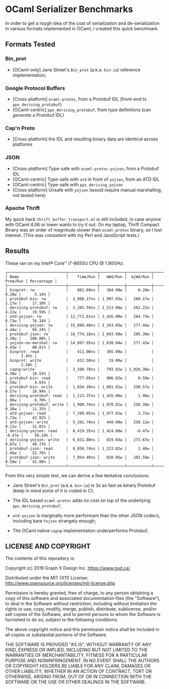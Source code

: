 # OCaml Serializer Benchmarks

In order to get a rough idea of the cost of serialization and de-serialization in various formats implemented in OCaml, I created this quick benchmark.

## Formats Tested

### Bin_prot

* [OCaml-only] Jane Street's `Bin_prot` (a.k.a. `bin-io`) reference implementation;

### Google Protocol Buffers

* [Cross-platform] `ocaml-protoc`, from a Protobuf IDL (front-end to `ppx_deriving_protobuf`)
* [OCaml-centric] `ppx_deriving_protobuf`, from type definitions (can _generate_ a Protobuf IDL)

### Cap'n Proto

* [Cross-platform] the IDL and resulting binary data are identical across platforms

### JSON

* [Cross-platform] Type-safe with `ocaml-protoc-yojson`, from a Protobuf IDL
* [OCaml-centric] Type-safe with `atd` in front of `yojson`, from an ATD IDL
* [OCaml-centric] Type-safe with `ppx_deriving_yojson`
* [Cross-platform] Unsafe with `yojson` (would require manual marshalling, not tested here)

### Apache Thrift

My quick hack `thrift_buffer_transport.ml` is still included, in case anyone with OCaml 4.06 or lower wants to try it out.  On my laptop, Thrift Compact Binary was an order of magnitude slower than `ocaml-protoc` binary, so I lost interest.  (This was consistent with my Perl and JavaScript tests.)

## Results

These ran on my Intel® Core™ i7-8650U CPU @ 1.90GHz:

```text
┌──────────────────────────┬─────────────┬───────────┬───────────┬──────────┬────────────┐
│ Name                     │    Time/Run │   mWd/Run │  mjWd/Run │ Prom/Run │ Percentage │
├──────────────────────────┼─────────────┼───────────┼───────────┼──────────┼────────────┤
│ binprot: rw              │    862.89ns │   384.00w │     0.20w │    0.20w │      5.14% │
│ protobuf-bin: rw         │  2_868.17ns │ 1_997.03w │   260.17w │    2.17w │     17.10% │
│ deriving-protobuf: rw    │  3_285.59ns │ 2_513.06w │   262.22w │    4.22w │     19.59% │
│ atd-yojson: rw           │ 12_771.61ns │ 2_426.00w │   264.73w │    6.73w │     76.14% │
│ deriving-yojson: rw      │ 15_808.48ns │ 2_243.05w │   277.44w │    4.44w │     94.24% │
│ protobuf-json: rw        │ 16_774.18ns │ 2_043.08w │   285.30w │    3.30w │    100.00% │
│ yojson-no-marshal: rw    │ 14_897.95ns │ 1_638.04w │   277.43w │    4.43w │     88.81% │
│ binprot: read            │    411.00ns │   365.00w │           │          │      2.45% │
│ binprot: write           │    432.50ns │    19.00w │           │          │      2.58% │
│ capnp:write              │  3_108.78ns │   793.02w │ 1_026.30w │    0.30w │     18.53% │
│ protobuf-bin: read       │    777.05ns │   906.02w │     0.59w │    0.59w │      4.63% │
│ protobuf-bin: write      │  1_834.39ns │ 1_091.01w │   258.57w │    0.57w │     10.94% │
│ deriving-protobuf: read  │  1_123.37ns │ 1_435.06w │     1.96w │    1.96w │      6.70% │
│ deriving-protobuf: write │  1_900.74ns │ 1_078.01w │   258.38w │    0.38w │     11.33% │
│ atd-yojson: read         │  7_199.05ns │ 1_977.01w │     3.72w │    3.72w │     42.92% │
│ atd-yojson: write        │  5_201.74ns │   449.00w │   258.12w │    0.12w │     31.01% │
│ deriving-yojson: read    │  8_419.35ns │ 1_424.00w │    -0.47w │   -0.47w │     50.19% │
│ deriving-yojson: write   │  6_831.80ns │   819.03w │   273.67w │    0.67w │     40.73% │
│ protobuf-json: read      │  8_850.74ns │ 1_223.02w │     2.46w │    2.46w │     52.76% │
│ protobuf-json: write     │  7_054.40ns │   820.05w │   282.58w │    0.58w │     42.06% │
└──────────────────────────┴─────────────┴───────────┴───────────┴──────────┴────────────┘
```

From this very simple test, we can derive a few tentative conclusions:

* Jane Street's `Bin_prot` (a.k.a. `bin-io`) is 3x as fast as binary Protobuf (keep in mind some of it is coded in C);

* The IDL based `ocaml-protoc` adds no cost on top of the underlying `ppx_deriving_protobuf`;

* `atd-yojson` is marginally more performant than the other JSON codecs, including bare `Yojson` strangely enough;

* The OCaml native `capnp` implementation underperforms Protobuf;

## LICENSE AND COPYRIGHT

The contents of this repository is:

Copyright (c) 2019 Graph X Design Inc. <https://www.gxd.ca/>

Distributed under the MIT (X11) License:
http://www.opensource.org/licenses/mit-license.php

Permission is hereby granted, free of charge, to any person obtaining a copy of this software and associated documentation files (the "Software"), to deal in the Software without restriction, including without limitation the rights to use, copy, modify, merge, publish, distribute, sublicense, and/or sell copies of the Software, and to permit persons to whom the Software is furnished to do so, subject to the following conditions:

The above copyright notice and this permission notice shall be included in all copies or substantial portions of the Software.

THE SOFTWARE IS PROVIDED "AS IS", WITHOUT WARRANTY OF ANY KIND, EXPRESS OR IMPLIED, INCLUDING BUT NOT LIMITED TO THE WARRANTIES OF MERCHANTABILITY, FITNESS FOR A PARTICULAR PURPOSE AND NONINFRINGEMENT. IN NO EVENT SHALL THE AUTHORS OR COPYRIGHT HOLDERS BE LIABLE FOR ANY CLAIM, DAMAGES OR OTHER LIABILITY, WHETHER IN AN ACTION OF CONTRACT, TORT OR OTHERWISE, ARISING FROM, OUT OF OR IN CONNECTION WITH THE SOFTWARE OR THE USE OR OTHER DEALINGS IN THE SOFTWARE.
